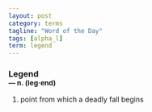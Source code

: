 ```yaml
---
layout: post
category: terms
tagline: "Word of the Day"
tags: [alpha_l]
term: legend
---
```


<h3>Legend<br/> <small>&mdash; n. (leg<span>&middot;</span>end)</small></h3>
<p><ol>
<li>point from which a deadly fall begins</li>
</ol></p>
